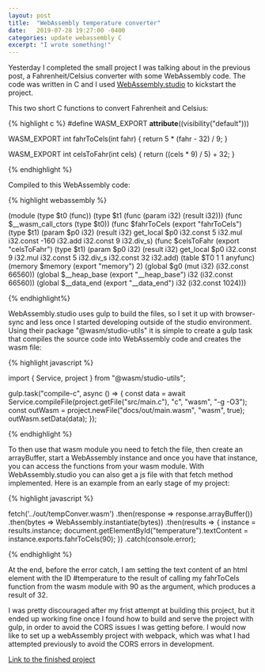 ```yaml
---
layout: post
title:  "WebAssembly temperature converter"
date:   2019-07-28 19:27:00 -0400
categories: update webassembly C
excerpt: "I wrote something!"
---
```


Yesterday I completed the small project I was talking about in the previous post, a Fahrenheit/Celsius converter with some WebAssembly code. The code was written in C and I used [WebAssembly.studio](https://webassembly.studio/) to kickstart the project.

This two short C functions to convert Fahrenheit and Celsius:

{% highlight c %}
#define WASM_EXPORT __attribute__((visibility("default")))

WASM_EXPORT
int fahrToCels(int fahr)
{
  return 5 * (fahr - 32) / 9;
}

WASM_EXPORT
int celsToFahr(int cels)
{
  return ((cels * 9) / 5) + 32;
}

{% endhighlight %}

Compiled to this WebAssembly code:

{% highlight webassembly %}

(module
  (type $t0 (func))
  (type $t1 (func (param i32) (result i32)))
  (func $__wasm_call_ctors (type $t0))
  (func $fahrToCels (export "fahrToCels") (type $t1) (param $p0 i32) (result i32)
    get_local $p0
    i32.const 5
    i32.mul
    i32.const -160
    i32.add
    i32.const 9
    i32.div_s)
  (func $celsToFahr (export "celsToFahr") (type $t1) (param $p0 i32) (result i32)
    get_local $p0
    i32.const 9
    i32.mul
    i32.const 5
    i32.div_s
    i32.const 32
    i32.add)
  (table $T0 1 1 anyfunc)
  (memory $memory (export "memory") 2)
  (global $g0 (mut i32) (i32.const 66560))
  (global $__heap_base (export "__heap_base") i32 (i32.const 66560))
  (global $__data_end (export "__data_end") i32 (i32.const 1024)))

{% endhighlight%}

WebAssembly.studio uses gulp to build the files, so I set it up with browser-sync and less once I started developing outside of the studio environment. Using their package "@wasm/studio-utils" it is simple to create a gulp task that compiles the source code into WebAssembly code and creates the wasm file:

{% highlight javascript %}

import { Service, project } from "@wasm/studio-utils";

gulp.task("compile-c", async () => {
  const data = await Service.compileFile(project.getFile("src/main.c"), "c", "wasm", "-g -O3");
  const outWasm = project.newFile("docs/out/main.wasm", "wasm", true);
  outWasm.setData(data);
});

{% endhighlight %}

To then use that wasm module you need to fetch the file, then create an arrayBuffer, start a WebAssembly instance and once you have that instance, you can access the functions from your wasm module. With WebAssembly.studio you can also get a js file with that fetch method implemented. Here is an example from an early stage of my project:

{% highlight javascript %}

fetch('../out/tempConver.wasm')
  .then(response => response.arrayBuffer())
  .then(bytes => WebAssembly.instantiate(bytes))
  .then(results => {
    instance = results.instance;
    document.getElementById("temperature").textContent = instance.exports.fahrToCels(90);
  })
  .catch(console.error);

{% endhighlight %}

At the end, before the error catch, I am setting the text content of an html element with the ID #temperature to the result of calling my fahrToCels function from the wasm module with 90 as the argument, which produces a result of 32.

I was pretty discouraged after my frist attempt at building this project, but it ended up working fine once I found how to build and serve the project with gulp, in order to avoid the CORS issues I was getting before. I would now like to set up a webAssembly project with webpack, which was what I had attempted previously to avoid the CORS errors in development.

[Link to the finished project](https://didacbigorda.com/fahrToCelsWasm)

